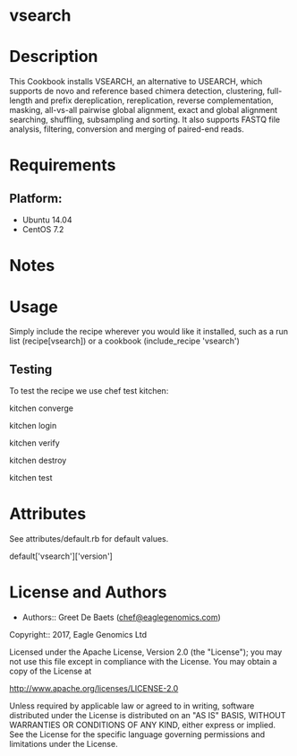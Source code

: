 # vsearch

Description
===========
This Cookbook installs VSEARCH, an alternative to USEARCH, which supports de novo and reference based chimera detection, clustering, full-length and prefix dereplication, rereplication, reverse complementation, masking, all-vs-all pairwise global alignment, exact and global alignment searching, shuffling, subsampling and sorting. It also supports FASTQ file analysis, filtering, conversion and merging of paired-end reads.

Requirements
============

## Platform:

* Ubuntu 14.04
* CentOS 7.2

Notes
=====

Usage
=====
Simply include the recipe wherever you would like it installed, such as a run list (recipe[vsearch]) or a cookbook (include_recipe 'vsearch')


## Testing
To test the recipe we use chef test kitchen:

kitchen converge

kitchen login

kitchen verify

kitchen destroy

kitchen test

Attributes
==========
See attributes/default.rb for default values.

default['vsearch']['version']

License and Authors
===================

* Authors:: Greet De Baets (<chef@eaglegenomics.com>)

Copyright:: 2017, Eagle Genomics Ltd

Licensed under the Apache License, Version 2.0 (the "License");
you may not use this file except in compliance with the License.
You may obtain a copy of the License at

http://www.apache.org/licenses/LICENSE-2.0

Unless required by applicable law or agreed to in writing, software
distributed under the License is distributed on an "AS IS" BASIS,
WITHOUT WARRANTIES OR CONDITIONS OF ANY KIND, either express or implied.
See the License for the specific language governing permissions and
limitations under the License.
